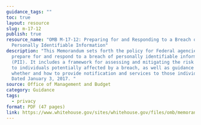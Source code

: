 ```yaml
---
guidance_tags: ""
toc: true
layout: resource
slug: m-17-12
publish: true
resource_name: "OMB M-17-12: Preparing for and Responding to a Breach of
  Personally Identifiable Information"
description: "This Memorandum sets forth the policy for Federal agencies to
  prepare for and respond to a breach of personally identifiable information
  (PII). It includes a framework for assessing and mitigating the risk of harm
  to individuals potentially affected by a breach, as well as guidance on
  whether and how to provide notification and services to those individuals.
  Dated January 3, 2017. "
source: Office of Management and Budget
category: Guidance
tags:
  - privacy
format: PDF (47 pages)
link: https://www.whitehouse.gov/sites/whitehouse.gov/files/omb/memoranda/2017/m-17-12_0.pdf
---
```

